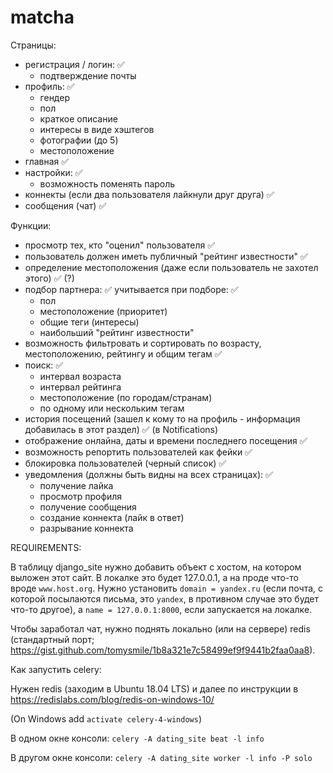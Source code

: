 # matcha

Страницы:

  - регистрация / логин: ✅
      - подтверждение почты
  - профиль: ✅
      - гендер 
      - пол
      - краткое описание
      - интересы в виде хэштегов
      - фотографии (до 5)
      - местоположение
  - главная ✅
  - настройки: ✅
      - возможность поменять пароль
  - коннекты (если два пользователя лайкнули друг друга) ✅
  - сообщения (чат) ✅
 
Функции:

  - просмотр тех, кто "оценил" пользователя ✅
  - пользователь должен иметь публичный "рейтинг известности" ✅
  - определение местоположения (даже если пользователь не захотел этого) ✅ (?)
  - подбор партнера: ✅
  учитывается при подборе: ✅
    - пол 
    - местоположение (приоритет)
    - общие теги (интересы)
    - наибольший "рейтинг известности"
  - возможность фильтровать и сортировать по возрасту, местоположению, рейтингу и общим тегам ✅
  - поиск: ✅
      - интервал возраста
      - интервал рейтинга
      - местоположение (по городам/странам)
      - по одному или нескольким тегам
  - история посещений (зашел к кому то на профиль - информация добавилась в этот раздел) ✅ (в Notifications)
  - отображение онлайна, даты и времени последнего посещения ✅
  - возможность репортить пользователей как фейки ✅
  - блокировка пользователей (черный список) ✅
  - уведомления (должны быть видны на всех страницах): ✅
      - получение лайка
      - просмотр профиля
      - получение сообщения
      - создание коннекта (лайк в ответ)
      - разрывание коннекта

REQUIREMENTS:

В таблицу django_site нужно добавить объект с хостом, на котором
выложен этот сайт. В локалке это будет 127.0.0.1, а на проде что-то вроде `www.host.org`.
Нужно установить `domain = yandex.ru` (если почта, с которой посылаются письма, это `yandex`,
в противном случае это будет что-то другое), а `name = 127.0.0.1:8000`, если запускается на локалке.  

Чтобы заработал чат, нужно поднять локально (или на сервере)
redis (стандартный порт; https://gist.github.com/tomysmile/1b8a321e7c58499ef9f9441b2faa0aa8).

Как запустить celery:

Нужен redis (заходим в Ubuntu 18.04 LTS) и далее по инструкции в https://redislabs.com/blog/redis-on-windows-10/

(On Windows add `activate celery-4-windows`)

В одном окне консоли: `celery -A dating_site beat -l info`

В другом окне консоли: `celery -A dating_site worker -l info -P solo`
